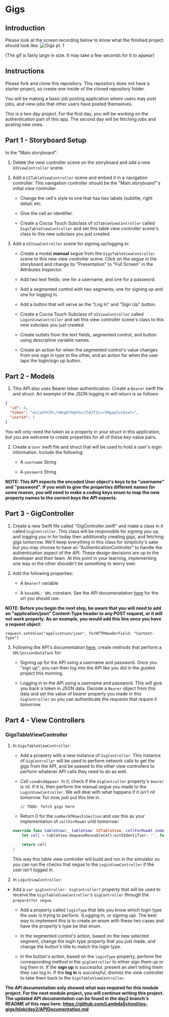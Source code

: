 # Gigs

## Introduction

Please look at the screen recording below to know what the finished project should look like:
![Gigs pt. 1](https://user-images.githubusercontent.com/16965587/59760255-1f7f0300-924f-11e9-83f2-a01933712ece.gif)


(The gif is fairly large in size. It may take a few seconds for it to appear)

## Instructions

Please fork and clone this repository. This repository does not have a starter project, so create one inside of the cloned repository folder.

You will be making a basic job posting application where users may post jobs, and view jobs that other users have posted themselves.

This is a two day project. For the first day, you will be working on the authentication part of this app. The second day will be fetching jobs and posting new ones.

## Part 1 - Storyboard Setup

In the "Main.storyboard":

1. Delete the view controller scene on the storyboard and add a new `UIViewController` scene.

2. Add a `UITableViewController` scene and embed it in a navigation controller. This navigation controller should be the "Main.storyboard"'s initial view controller.

    - Change the cell's style to one that has two labels (subtitle, right detail, etc.
    
    - Give the cell an identifier.
    
    - Create a Cocoa Touch Subclass of `UITableViewController` called `GigsTableViewController` and set this table view controller scene's class to this new subclass you just created.

3. Add a `UIViewController` scene for signing up/logging in:
    - Create a modal **manual** segue from the `GigsTableViewController` scene to this new view controller scene. Click on the segue in the storyboard and change its "Presentation" to "Full Screen" in the Attributes Inspector.
    
    - Add two text fields; one for a username, and one for a password.
    
    - Add a segmented control with two segments; one for signing up and one for logging in.
    
    - Add a button that will serve as the "Log In" and "Sign Up" button.
    
    - Create a Cocoa Touch Subclass of `UIViewController` called `LoginViewController` and set this view controller scene's class to this new subclass you just created.
    
    - Create outlets from the text fields, segmented control, and button using descriptive variable names.
    
    - Create an action for when the segmented control's value changes from one sign in type to the other, and an action for when the user taps the login/sign up button.

## Part 2 - Models

1. This API also uses Bearer token authentication. Create a `Bearer` swift file and struct. An example of the JSON logging in will return is as follows:

``` JSON
{
  "id": 4,
  "token": "uLCa2hVZ9\/nWsp670qhXucl5A2TZsxr5Mgap5iCAiwY=",
  "userId": 1
}
```

You will only need the token as a property in your struct in this application, but you are welcome to create properties for all of these key-value pairs.

2. Create a `User` swift file and struct that will be used to hold a user's login information. Include the following:

    - A `username` String
    
    - A `password` String

**NOTE: This API expects the encoded User object's keys to be "username" and "password". If you wish to give the properties different names for some reason, you will need to make a coding keys enum to map the new property names to the correct keys the API expects.**

## Part 3 - GigController

1. Create a new Swift file called "GigController.swift" and make a class in it called `GigController`. This class will be responsible for signing you up, and logging you in for today then additionally creating gigs, and fetching gigs tomorrow. We'll keep everything in this class for simplicity's sake but you may choose to have an "AuthenticationController" to handle the authentication aspect of the API. These design decisions are up to the developer and their team. At this point in your learning, implementing one way or the other shouldn't be something to worry over.

2. Add the following properties:
    
    - A `Bearer?` variable
    
    - A `baseURL: URL` constant. See the API documenatation [here](https://github.com/LambdaSchool/ios-gigs/blob/master/APIDocumentation.md) for the url you should use. 

**NOTE: Before you begin the next step, be aware that you will need to add an "application/json" Content-Type header to any POST request, or it will not work properly. As an example, you would add this line once you have a request object:**

```
request.setValue("application/json", forHTTPHeaderField: "Content-Type")
```

3. Following the API's documentation [here](https://github.com/LambdaSchool/ios-gigs/blob/master/APIDocumentation.md), create methods that perform a `URLSessionDataTask` for:

    - Signing up for the API using a username and password. Once you "sign up", you can then log into the API like you did in the guided project this morning.
    
    - Logging in to the API using a username and password. This will give you back a token in JSON data. Decode a `Bearer` object from this data and set the value of bearer property you made in this `GigController` so you can authenticate the requests that require it tomorrow.
    
## Part 4 - View Controllers

### GigsTableViewController

1. In `GigsTableViewController`:

    - Add a property with a new instance of `GigController`. This instance of `GigController` will be used to perform network calls to get the gigs from the API, and be passed to the other view controllers to perform whatever API calls they need to do as well.
    
    - Call `viewDidAppear`. In it, check if the `GigController` property's `bearer` is nil. If it is, then perform the manual segue you made to the `LoginViewController`. We will deal with what happens if it isn't nil tomorrow. For now, just put this line in.
        ```
        // TODO: fetch gigs here
        ```
    
    - Return 0 for the `numberOfRowsInSection` and use this as your implementation of `cellForRowAt` until tomorrow:
    
    ```Swift
    override func tableView(_ tableView: UITableView, cellForRowAt indexPath: IndexPath) -> UITableViewCell {
        let cell = tableView.dequeueReusableCell(withIdentifier: "", for: indexPath)

        return cell
    }
    ```
    
    This way this table view controller will build and run in the simulator so you can run the checks that segue to the `LoginViewController` if the user isn't logged in.
    
2. In `LoginViewController`:

  - Add a `var gigController: GigController?` property that will be used to receive the `GigsTableViewController`'s `GigController` through the `prepare(for segue`.
  
    - Add a property called `loginType` that lets you know which login type the user is trying to perform. (Logging in, or signing up). The best way to implement this is to create an enum with these two cases and have the property's type be that enum.
    
    - In the segmented control's action, based on the new selected segment, change the login type property that you just made, and change the button's title to match the login type.
    
    - In the button's action, based on the `loginType` property, perform the corresponding method in the `gigController` to either sign them up or log them in. If the **sign up** is successful, present an alert telling them they can log in. If the **log in** is successful, dismiss the view controller to take them back to the `GigsTableViewController`.
    

**The API documentation only showed what was required for this module project. For the next module project, you will continue writing this project. The updated API documentation can be found in the day2 branch's README of this repo here: https://github.com/LambdaSchool/ios-gigs/blob/day2/APIDocumentation.md**

